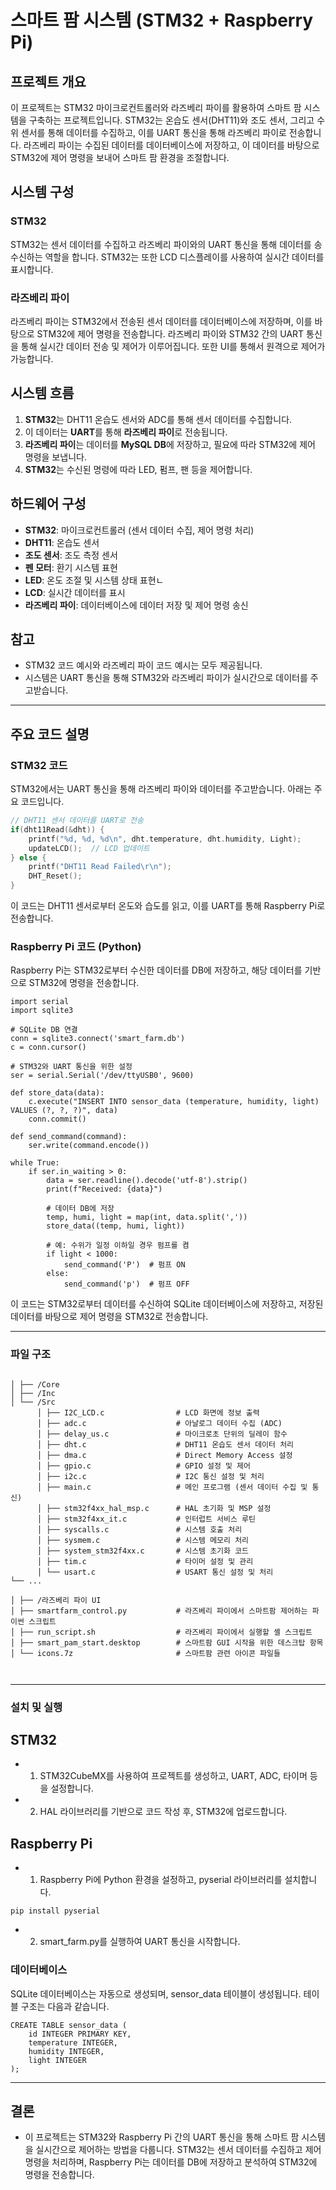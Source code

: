 # 스마트 팜 시스템 (STM32 + Raspberry Pi)

## 프로젝트 개요
이 프로젝트는 STM32 마이크로컨트롤러와 라즈베리 파이를 활용하여 스마트 팜 시스템을 구축하는 프로젝트입니다. STM32는 온습도 센서(DHT11)와 조도 센서, 그리고 수위 센서를 통해 데이터를 수집하고, 이를 UART 통신을 통해 라즈베리 파이로 전송합니다. 라즈베리 파이는 수집된 데이터를 데이터베이스에 저장하고, 이 데이터를 바탕으로 STM32에 제어 명령을 보내어 스마트 팜 환경을 조절합니다.

## 시스템 구성
### STM32
STM32는 센서 데이터를 수집하고 라즈베리 파이와의 UART 통신을 통해 데이터를 송수신하는 역할을 합니다. STM32는 또한 LCD 디스플레이를 사용하여 실시간 데이터를 표시합니다.

### 라즈베리 파이
라즈베리 파이는 STM32에서 전송된 센서 데이터를 데이터베이스에 저장하며, 이를 바탕으로 STM32에 제어 명령을 전송합니다. 라즈베리 파이와 STM32 간의 UART 통신을 통해 실시간 데이터 전송 및 제어가 이루어집니다. 또한 UI를 통해서 원격으로 제어가 가능합니다.


## 시스템 흐름
1. **STM32**는 DHT11 온습도 센서와 ADC를 통해 센서 데이터를 수집합니다.
2. 이 데이터는 **UART**를 통해 **라즈베리 파이**로 전송됩니다.
3. **라즈베리 파이**는 데이터를 **MySQL DB**에 저장하고, 필요에 따라 STM32에 제어 명령을 보냅니다.
4. **STM32**는 수신된 명령에 따라 LED, 펌프, 팬 등을 제어합니다.

## 하드웨어 구성

- **STM32**: 마이크로컨트롤러 (센서 데이터 수집, 제어 명령 처리)
- **DHT11**: 온습도 센서
- **조도 센서**: 조도 측정 센서
- **펜 모터**: 환기 시스템 표현
- **LED**: 온도 조절 및 시스템 상태 표현ㄴ
- **LCD**: 실시간 데이터를 표시
- **라즈베리 파이**: 데이터베이스에 데이터 저장 및 제어 명령 송신

## 참고

- STM32 코드 예시와 라즈베리 파이 코드 예시는 모두 제공됩니다.
- 시스템은 UART 통신을 통해 STM32와 라즈베리 파이가 실시간으로 데이터를 주고받습니다.


---

## 주요 코드 설명

### STM32 코드
STM32에서는 UART 통신을 통해 라즈베리 파이와 데이터를 주고받습니다. 아래는 주요 코드입니다.

```c
// DHT11 센서 데이터를 UART로 전송
if(dht11Read(&dht)) {
    printf("%d, %d, %d\n", dht.temperature, dht.humidity, Light);
    updateLCD();  // LCD 업데이트
} else {
    printf("DHT11 Read Failed\r\n");
    DHT_Reset();
}

```


이 코드는 DHT11 센서로부터 온도와 습도를 읽고, 이를 UART를 통해 Raspberry Pi로 전송합니다.

### Raspberry Pi 코드 (Python)
Raspberry Pi는 STM32로부터 수신한 데이터를 DB에 저장하고, 해당 데이터를 기반으로 STM32에 명령을 전송합니다.


```
import serial
import sqlite3

# SQLite DB 연결
conn = sqlite3.connect('smart_farm.db')
c = conn.cursor()

# STM32와 UART 통신을 위한 설정
ser = serial.Serial('/dev/ttyUSB0', 9600)

def store_data(data):
    c.execute("INSERT INTO sensor_data (temperature, humidity, light) VALUES (?, ?, ?)", data)
    conn.commit()

def send_command(command):
    ser.write(command.encode())

while True:
    if ser.in_waiting > 0:
        data = ser.readline().decode('utf-8').strip()
        print(f"Received: {data}")
        
        # 데이터 DB에 저장
        temp, humi, light = map(int, data.split(','))
        store_data((temp, humi, light))

        # 예: 수위가 일정 이하일 경우 펌프를 켬
        if light < 1000:
            send_command('P')  # 펌프 ON
        else:
            send_command('p')  # 펌프 OFF
```

이 코드는 STM32로부터 데이터를 수신하여 SQLite 데이터베이스에 저장하고, 저장된 데이터를 바탕으로 제어 명령을 STM32로 전송합니다.

---
### 파일 구조

```

│ ├── /Core
│ ├── /Inc
│ └── /Src
      │ ├── I2C_LCD.c                # LCD 화면에 정보 출력
      │ ├── adc.c                    # 아날로그 데이터 수집 (ADC)
      │ ├── delay_us.c               # 마이크로초 단위의 딜레이 함수
      │ ├── dht.c                    # DHT11 온습도 센서 데이터 처리
      │ ├── dma.c                    # Direct Memory Access 설정
      │ ├── gpio.c                   # GPIO 설정 및 제어
      │ ├── i2c.c                    # I2C 통신 설정 및 처리
      │ ├── main.c                   # 메인 프로그램 (센서 데이터 수집 및 통신)
      │ ├── stm32f4xx_hal_msp.c      # HAL 초기화 및 MSP 설정
      │ ├── stm32f4xx_it.c           # 인터럽트 서비스 루틴
      │ ├── syscalls.c               # 시스템 호출 처리
      │ ├── sysmem.c                 # 시스템 메모리 처리
      │ ├── system_stm32f4xx.c       # 시스템 초기화 코드
      │ ├── tim.c                    # 타이머 설정 및 관리
      │ └── usart.c                  # USART 통신 설정 및 처리
└── ...

│ ├── /라즈베리 파이 UI
│ ├── smartfarm_control.py           # 라즈베리 파이에서 스마트팜 제어하는 파이썬 스크립트
│ ├── run_script.sh                  # 라즈베리 파이에서 실행할 셸 스크립트
│ ├── smart_pam_start.desktop        # 스마트팜 GUI 시작을 위한 데스크탑 항목
│ └── icons.7z                       # 스마트팜 관련 아이콘 파일들



```

---


### 설치 및 실행
## STM32
- 1. STM32CubeMX를 사용하여 프로젝트를 생성하고, UART, ADC, 타이머 등을 설정합니다.
- 2. HAL 라이브러리를 기반으로 코드 작성 후, STM32에 업로드합니다.
## Raspberry Pi
- 1. Raspberry Pi에 Python 환경을 설정하고, pyserial 라이브러리를 설치합니다.
```
pip install pyserial

```
- 2. smart_farm.py를 실행하여 UART 통신을 시작합니다.


### 데이터베이스
SQLite 데이터베이스는 자동으로 생성되며, sensor_data 테이블이 생성됩니다. 테이블 구조는 다음과 같습니다.

```
CREATE TABLE sensor_data (
    id INTEGER PRIMARY KEY,
    temperature INTEGER,
    humidity INTEGER,
    light INTEGER
);

```
---

## 결론
- 이 프로젝트는 STM32와 Raspberry Pi 간의 UART 통신을 통해 스마트 팜 시스템을 실시간으로 제어하는 방법을 다룹니다. STM32는 센서 데이터를 수집하고 제어 명령을 처리하며, Raspberry Pi는 데이터를 DB에 저장하고 분석하여 STM32에 명령을 전송합니다.
